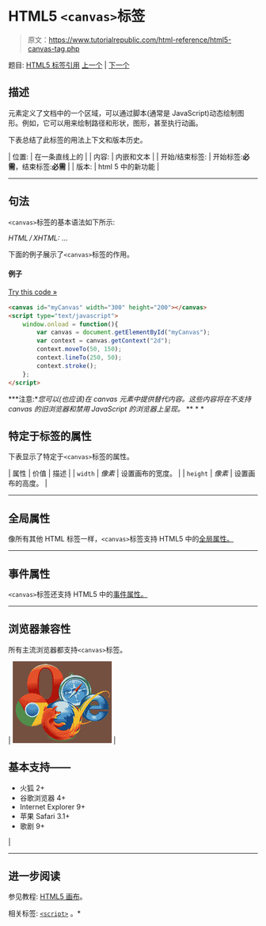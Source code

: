 # HTML5 `<canvas>`标签

> 原文：<https://www.tutorialrepublic.com/html-reference/html5-canvas-tag.php>

题目: [HTML5 标签引用](html5-tags.php) [上一个](html-button-tag.php) | [下一个](html-caption-tag.php)

## 描述

元素定义了文档中的一个区域，可以通过脚本(通常是 JavaScript)动态绘制图形。例如，它可以用来绘制路径和形状，图形，甚至执行动画。

下表总结了此标签的用法上下文和版本历史。

| 位置: | 在一条直线上的 |
| 内容: | 内嵌和文本 |
| 开始/结束标签: | 开始标签:**必需**，结束标签:**必需** |
| 版本: | html 5 中的新功能 |

* * *

## 句法

`<canvas>`标签的基本语法如下所示:

*HTML / XHTML:* <canvas> ... </canvas>

下面的例子展示了`<canvas>`标签的作用。

#### 例子

[Try this code »](../codelab.php?topic=html5&file=canvas-tag "Try this code using online Editor")

```html
<canvas id="myCanvas" width="300" height="200"></canvas>
<script type="text/javascript">
    window.onload = function(){
        var canvas = document.getElementById("myCanvas");
        var context = canvas.getContext("2d");
        context.moveTo(50, 150);
        context.lineTo(250, 50);
        context.stroke();
    };
</script>
```

 ***注意:**您可以(也应该)在 canvas 元素中提供替代内容。这些内容将在不支持 canvas 的旧浏览器和禁用 JavaScript 的浏览器上呈现。*  ** * *

## 特定于标签的属性

下表显示了特定于`<canvas>`标签的属性。

| 属性 | 价值 | 描述 |
| `width` | *像素* | 设置画布的宽度。 |
| `height` | *像素* | 设置画布的高度。 |

* * *

## 全局属性

像所有其他 HTML 标签一样，`<canvas>`标签支持 HTML5 中的[全局属性。](html5-global-attributes.php)

* * *

## 事件属性

`<canvas>`标签还支持 HTML5 中的[事件属性。](html5-event-attributes.php)

* * *

## 浏览器兼容性

所有主流浏览器都支持`<canvas>`标签。

| ![Browsers Icon](img/e9331123c77668c1832e541c2fca1002.png) | 

## 基本支持——

*   火狐 2+
*   谷歌浏览器 4+
*   Internet Explorer 9+
*   苹果 Safari 3.1+
*   歌剧 9+

 |

* * *

## 进一步阅读

参见教程: [HTML5 画布](../html-tutorial/html5-canvas.php)。

相关标签: [`<script>`](html-script-tag.php) 。*